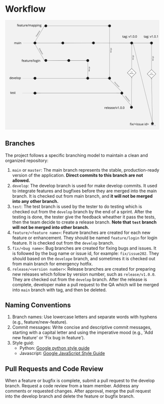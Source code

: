 
# Workflow

![workflow](../images/workflow.jpg)

## Branches
The project follows a specific branching model to maintain a clean and organized repository:

1. `main` or `master`: The main branch represents the stable, production-ready version of the application. **Direct commits to this branch are not allowed.**
2. `develop`: The develop branch is used for make develop commits. It used to integrate features and bugfixes before they are merged into the main branch. It is checked out from main branch, and **it will not be merged into any other branch.**
3. `test`: The test branch is used by the tester to do testing which is checked out from the `develop` branch by the end of a sprint. After the testing is done, the tester give the feedback wheather it pass the tests, then the team decide to create a release branch. **Note that `test` branch will not be merged into other branch.**
4. `feature/<feature name>`: Feature branches are created for each new feature or enhancement. They should be named `feature/login` for login feature. It is checked out from the `develop` branch.
5. `fix/<bug name>`: Bug branches are created for fixing bugs and issues. It is followed by the bug name or issue id, for example: `fix/issue202`. They should based on the `develope` branch, and sometimes it is checked out from main branch for emergency hotfix.
6. `release/<version number>`: Release branches are created for preparing new releases which follow by version number, such as `release/v1.0.0`. They are checked out from the `develop` branch. After the release is complete, developer make a pull request to the QA which will be merged into `main` branch with tag, and then be deleted.

## Naming Conventions
1. Branch names: Use lowercase letters and separate words with hyphens (e.g., feature/new-feature).
2. Commit messages: Write concise and descriptive commit messages, starting with a capital letter and using the imperative mood (e.g., 'Add new feature' or 'Fix bug in feature').
3. Style guid: 
    - Python: [Google python style guide](https://google.github.io/styleguide/pyguide.html)
    - Javascript: [Google JavaScript Style Guide](https://google.github.io/styleguide/jsguide.html
)

## Pull Requests and Code Review
When a feature or bugfix is complete, submit a pull request to the develop branch.
Request a code review from a team member.
Address any comments or requested changes.
After approval, merge the pull request into the develop branch and delete the feature or bugfix branch.
